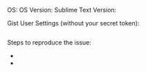 OS: 
OS Version: 
Sublime Text Version: 

Gist User Settings (without your secret token):
```

```

Steps to reproduce the issue:

- 
- 
